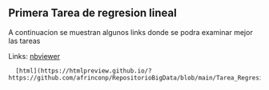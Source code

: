 ## Primera Tarea de regresion lineal

A continuacion se muestran algunos links donde se podra examinar mejor las tareas

Links:
[nbviewer](https://nbviewer.jupyter.org/github/afrinconp/RepositorioBigData/blob/main/Tarea_Regresion_lineal/RegresionLineal.ipynb)

      [html](https://htmlpreview.github.io/?https://github.com/afrinconp/RepositorioBigData/blob/main/Tarea_Regresion_lineal/RegresionLineal.html)
